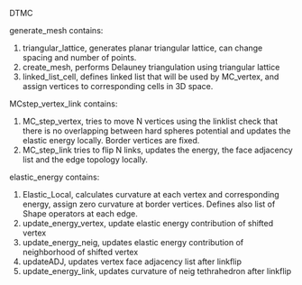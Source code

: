 DTMC

generate_mesh contains:

1. triangular_lattice, generates planar triangular lattice, can change spacing and number of points.
2. create_mesh, performs Delauney triangulation using triangular lattice
3. linked_list_cell, defines linked list that will be used by MC_vertex, and assign vertices to corresponding cells in 3D space.


MCstep_vertex_link contains:
1. MC_step_vertex, tries to move N vertices using the linklist check that there is no overlapping between hard spheres potential and updates the elastic energy locally. Border vertices are fixed.
2. MC_step_link tries to flip N links, updates the energy, the face adjacency list and the edge topology locally.

elastic_energy contains:
1. Elastic_Local, calculates curvature at each vertex and corresponding energy, assign zero curvature at border vertices. Defines also list of Shape operators at each edge.
2. update_energy_vertex, update elastic energy contribution of shifted vertex
3. update_energy_neig, updates elastic energy contribution of neighborhood of shifted vertex
4. updateADJ, updates vertex face adjacency list after linkflip
5. update_energy_link, updates curvature of neig tethrahedron after linkflip
